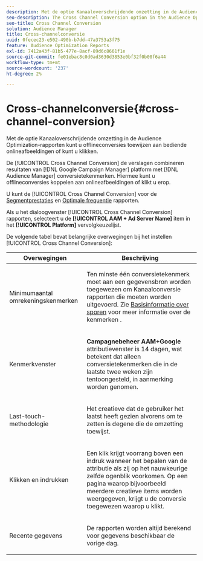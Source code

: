 ```yaml
---
description: Met de optie Kanaaloverschrijdende omzetting in de Audience Optimization-rapporten kunt u offlineconversies toewijzen aan bediende onlineafbeeldingen of kunt u klikken.
seo-description: The Cross Channel Conversion option in the Audience Optimization reports allows you to attribute offline conversions to served online impressions or clicks.
seo-title: Cross Channel Conversion
solution: Audience Manager
title: Cross-channelconversie
uuid: 0fecec23-e502-490b-b7dd-47a3753a3f75
feature: Audience Optimization Reports
exl-id: 7412a43f-81b5-477e-8acf-89d6c8661f1e
source-git-commit: fe01ebac8c0d0ad3630d3853e0bf32f0b00f6a44
workflow-type: tm+mt
source-wordcount: '237'
ht-degree: 2%

---
```


# Cross-channelconversie{#cross-channel-conversion}

Met de optie Kanaaloverschrijdende omzetting in de Audience Optimization-rapporten kunt u offlineconversies toewijzen aan bediende onlineafbeeldingen of kunt u klikken.

De [!UICONTROL Cross Channel Conversion] de verslagen combineren resultaten van [!DNL Google Campaign Manager] platform met [!DNL Audience Manager] conversietekenmerken. Hiermee kunt u offlineconversies koppelen aan onlineafbeeldingen of klikt u erop.

U kunt de [!UICONTROL Cross Channel Conversion] voor de [Segmentprestaties](../../../reporting/audience-optimization-reports/aor-advertisers/segment-performance.md) en [Optimale frequentie](../../../reporting/audience-optimization-reports/aor-advertisers/optimal-frequency.md) rapporten.

Als u het dialoogvenster [!UICONTROL Cross Channel Conversion] rapporten, selecteert u de **[!UICONTROL AAM + Ad Server Name]** item in het **[!UICONTROL Platform]** vervolgkeuzelijst.

De volgende tabel bevat belangrijke overwegingen bij het instellen [!UICONTROL Cross Channel Conversion]:

<table id="table_62590B4AB7624B619EC9AA8FF89722C9"> 
 <thead> 
  <tr> 
   <th class="entry"> Overwegingen </th> 
   <th class="entry"> Beschrijving </th> 
  </tr> 
 </thead>
 <tbody> 
  <tr> 
   <td colname="col01"> <p>Minimumaantal omrekeningskenmerken </p> </td> 
   <td colname="col1"> <p>Ten minste één conversietekenmerk moet aan een gegevensbron worden toegewezen om <span class="wintitle"> Kanaalconversie</span> rapporten die moeten worden uitgevoerd. Zie <a href="../../../features/traits/create-onboarded-rule-based-traits.md"> Basisinformatie over sporen</a> voor meer informatie over de kenmerken . </p> </td> 
  </tr>
  <tr> 
   <td> <p>Kenmerkvenster </p> </td> 
   <td> <p> <b><span class="uicontrol"> Campagnebeheer AAM+Google</span></b> attributievenster is 14 dagen, wat betekent dat alleen conversietekenmerken die in de laatste twee weken zijn tentoongesteld, in aanmerking worden genomen. </p> </td> 
  </tr> 
  <tr> 
   <td> <p>Last-touch-methodologie </p> </td> 
   <td> <p>Het creatieve dat de gebruiker het laatst heeft gezien alvorens om te zetten is degene die de omzetting toewijst. </p> </td> 
  </tr> 
  <tr> 
   <td> <p>Klikken en indrukken </p> </td> 
   <td> <p>Een klik krijgt voorrang boven een indruk wanneer het bepalen van de attributie als zij op het nauwkeurige zelfde ogenblik voorkomen. Op een pagina waarop bijvoorbeeld meerdere creatieve items worden weergegeven, krijgt u de conversie toegewezen waarop u klikt. </p> </td> 
  </tr> 
  <tr> 
   <td> <p>Recente gegevens </p> </td> 
   <td> <p>De rapporten worden altijd berekend voor gegevens beschikbaar de vorige dag. </p> </td> 
  </tr> 
 </tbody> 
</table>

